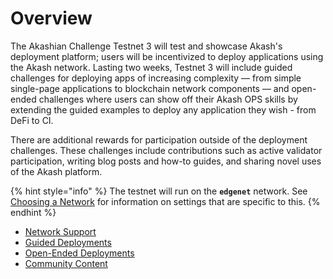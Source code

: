 # Overview

The Akashian Challenge Testnet 3 will test and showcase Akash's deployment platform; users will be incentivized to deploy applications using the Akash network. Lasting two weeks, Testnet 3 will include guided challenges for deploying apps of increasing complexity — from simple single-page applications to blockchain network components — and open-ended challenges where users can show off their Akash OPS skills by extending the guided examples to deploy any application they wish - from DeFi to CI.

There are additional rewards for participation outside of the deployment challenges. These challenges include contributions such as active validator participation, writing blog posts and how-to guides, and sharing novel uses of the Akash platform.

{% hint style="info" %}
The testnet will run on the **`edgenet`** network. See [Choosing a Network](../../guides/version.md) for information on settings that are specific to this.
{% endhint %}

* [Network Support](network-support.md)
* [Guided Deployments](guided-deployments.md)
* [Open-Ended Deployments](open-ended-deployments.md)
* [Community Content](community-content.md)

